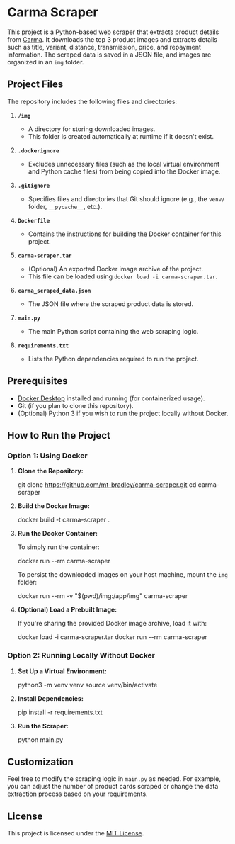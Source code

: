# Carma Scraper

This project is a Python-based web scraper that extracts product details from [Carma](https://carma.com.au/). It downloads the top 3 product images and extracts details such as title, variant, distance, transmission, price, and repayment information. The scraped data is saved in a JSON file, and images are organized in an `img` folder.

## Project Files

The repository includes the following files and directories:

1. **`/img`**  
   - A directory for storing downloaded images.  
   - This folder is created automatically at runtime if it doesn't exist.

2. **`.dockerignore`**  
   - Excludes unnecessary files (such as the local virtual environment and Python cache files) from being copied into the Docker image.

3. **`.gitignore`**  
   - Specifies files and directories that Git should ignore (e.g., the `venv/` folder, `__pycache__`, etc.).

4. **`Dockerfile`**  
   - Contains the instructions for building the Docker container for this project.

5. **`carma-scraper.tar`**  
   - (Optional) An exported Docker image archive of the project.  
   - This file can be loaded using `docker load -i carma-scraper.tar`.

6. **`carma_scraped_data.json`**  
   - The JSON file where the scraped product data is stored.

7. **`main.py`**  
   - The main Python script containing the web scraping logic.

8. **`requirements.txt`**  
   - Lists the Python dependencies required to run the project.

## Prerequisites

- [Docker Desktop](https://www.docker.com/products/docker-desktop) installed and running (for containerized usage).
- Git (if you plan to clone this repository).
- (Optional) Python 3 if you wish to run the project locally without Docker.

## How to Run the Project

### Option 1: Using Docker

1. **Clone the Repository:**

    git clone https://github.com/mt-bradley/carma-scraper.git
    cd carma-scraper

2. **Build the Docker Image:**

    docker build -t carma-scraper .

3. **Run the Docker Container:**

   To simply run the container:

    docker run --rm carma-scraper

   To persist the downloaded images on your host machine, mount the `img` folder:

    docker run --rm -v "$(pwd)/img:/app/img" carma-scraper

4. **(Optional) Load a Prebuilt Image:**

   If you're sharing the provided Docker image archive, load it with:

    docker load -i carma-scraper.tar
    docker run --rm carma-scraper

### Option 2: Running Locally Without Docker

1. **Set Up a Virtual Environment:**

    python3 -m venv venv
    source venv/bin/activate

2. **Install Dependencies:**

    pip install -r requirements.txt

3. **Run the Scraper:**

    python main.py

## Customization

Feel free to modify the scraping logic in `main.py` as needed. For example, you can adjust the number of product cards scraped or change the data extraction process based on your requirements.

## License

This project is licensed under the [MIT License](LICENSE).
